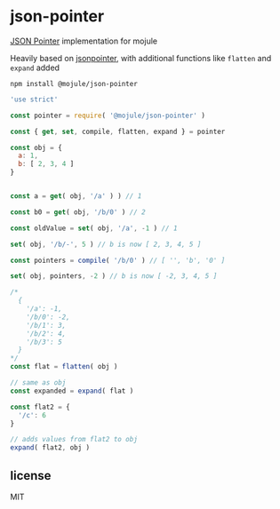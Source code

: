 # json-pointer

[JSON Pointer](http://tools.ietf.org/html/draft-ietf-appsawg-json-pointer-08)
implementation for mojule

Heavily based on [jsonpointer](https://github.com/janl/node-jsonpointer), with
additional functions like `flatten` and `expand` added

`npm install @mojule/json-pointer`

```javascript
'use strict'

const pointer = require( '@mojule/json-pointer' )

const { get, set, compile, flatten, expand } = pointer

const obj = {
  a: 1,
  b: [ 2, 3, 4 ]
}


const a = get( obj, '/a' ) ) // 1

const b0 = get( obj, '/b/0' ) // 2

const oldValue = set( obj, '/a', -1 ) // 1

set( obj, '/b/-', 5 ) // b is now [ 2, 3, 4, 5 ]

const pointers = compile( '/b/0' ) // [ '', 'b', '0' ]

set( obj, pointers, -2 ) // b is now [ -2, 3, 4, 5 ]

/*
  {
    '/a': -1,
    '/b/0': -2,
    '/b/1': 3,
    '/b/2': 4,
    '/b/3': 5
  }
*/
const flat = flatten( obj )

// same as obj
const expanded = expand( flat )

const flat2 = {
  '/c': 6
}

// adds values from flat2 to obj
expand( flat2, obj )
```

## license

MIT
